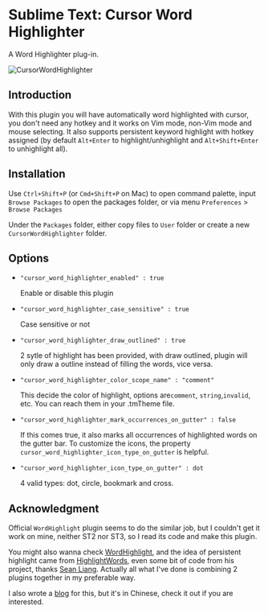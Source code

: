 # Sublime Text: Cursor Word Highlighter

A Word Highlighter plug-in.

![CursorWordHighlighter][1]

## Introduction

With this plugin you will have automatically word highlighted with cursor,
you don't need any hotkey and it works on Vim mode, non-Vim mode and mouse selecting.
It also supports persistent keyword highlight with hotkey assigned
(by default `Alt+Enter` to highlight/unhighlight and `Alt+Shift+Enter` to unhighlight all).

## Installation

Use `Ctrl+Shift+P` (or `Cmd+Shift+P` on Mac) to open command palette,
input `Browse Packages` to open the packages folder, or via menu `Preferences` > `Browse Packages`

Under the `Packages` folder, either copy files to `User` folder or create a new `CursorWordHighlighter` folder.

## Options

- `"cursor_word_highlighter_enabled" : true`

  Enable or disable this plugin

- `"cursor_word_highlighter_case_sensitive" : true`

  Case sensitive or not

- `"cursor_word_highlighter_draw_outlined" : true`

  2 sytle of highlight has been provided, with draw outlined,
  plugin will only draw a outline instead of filling the words, vice versa.

- `"cursor_word_highlighter_color_scope_name" : "comment"`

  This decide the color of highlight, options are`comment`, `string`,`invalid`, etc.
  You can reach them in your .tmTheme file.

- `"cursor_word_highlighter_mark_occurrences_on_gutter" : false`

  If this comes true, it also marks all occurrences of highlighted words on the gutter bar.
  To customize the icons, the property `cursor_word_highlighter_icon_type_on_gutter` is helpful.

- `"cursor_word_highlighter_icon_type_on_gutter" : dot`

  4 valid types: dot, circle, bookmark and cross.

## Acknowledgment

Official `WordHighlight` plugin seems to do the similar job,
but I couldn't get it work on mine, neither ST2 nor ST3, so I read its code and make this plugin.

You might also wanna check [WordHighlight][2], and the idea of persistent highlight came from [HighlightWords][3],
even some bit of code from his project, thanks [Sean Liang][4].
Actually all what I've done is combining 2 plugins together in my preferable way.

I also wrote a [blog][5] for this, but it's in Chinese, check it out if you are interested.

[1]: http://www.ownself.org/blog/wp-content/uploads/2014/08/CursorWordHighlighter.png
[2]: https://github.com/SublimeText/WordHighlight
[3]: https://github.com/seanliang/HighlightWords
[4]: http://weibo.com/seanliang
[5]: http://www.ownself.org/blog/2014/cursor-word-highlighter-for-sublime-text.html
